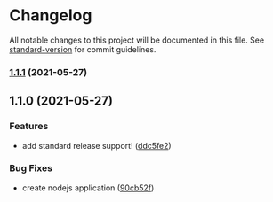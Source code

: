 # Changelog

All notable changes to this project will be documented in this file. See [standard-version](https://github.com/conventional-changelog/standard-version) for commit guidelines.

### [1.1.1](https://github.com/viktech2/auto-changelog/compare/v1.1.0...v1.1.1) (2021-05-27)

## 1.1.0 (2021-05-27)


### Features

* add standard release support! ([ddc5fe2](https://github.com/viktech2/auto-changelog/commit/ddc5fe266bacd815e8ef08dbd19572023a23782b))


### Bug Fixes

* create nodejs application ([90cb52f](https://github.com/viktech2/auto-changelog/commit/90cb52ff923e665f23a7d42bf1070cb70d708e90))
